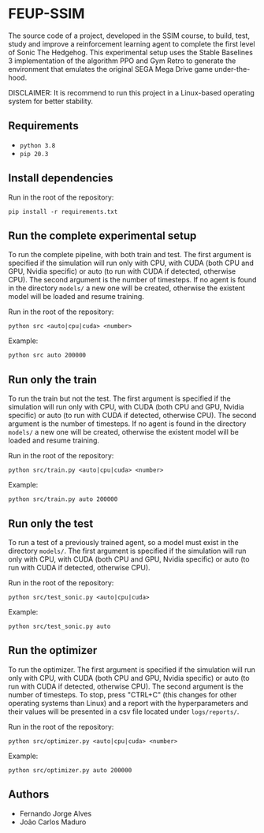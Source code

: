 # FEUP-SSIM
The source code of a project, developed in the SSIM course, to build, test, study and improve a reinforcement learning agent to complete the first level of Sonic The Hedgehog. This experimental setup uses the Stable Baselines 3 implementation of the algorithm PPO and Gym Retro to generate the environment that emulates the original SEGA Mega Drive game under-the-hood.

DISCLAIMER: It is recommend to run this project in a Linux-based operating system for better stability.

## Requirements
* `python 3.8`
* `pip 20.3`

## Install dependencies
Run in the root of the repository:
```shell
pip install -r requirements.txt
```

## Run the complete experimental setup
To run the complete pipeline, with both train and test. The first argument is specified if the simulation will run only with CPU, with CUDA (both CPU and GPU, Nvidia specific) or auto (to run with CUDA if detected, otherwise CPU). The second argument is the number of timesteps. If no agent is found in the directory `models/` a new one will be created, otherwise the existent model will be loaded and resume training.

Run in the root of the repository:
```shell
python src <auto|cpu|cuda> <number>
```

Example:
```shell
python src auto 200000
```

## Run only the train
To run the train but not the test. The first argument is specified if the simulation will run only with CPU, with CUDA (both CPU and GPU, Nvidia specific) or auto (to run with CUDA if detected, otherwise CPU). The second argument is the number of timesteps. If no agent is found in the directory `models/` a new one will be created, otherwise the existent model will be loaded and resume training.

Run in the root of the repository:
```shell
python src/train.py <auto|cpu|cuda> <number>
```

Example:
```shell
python src/train.py auto 200000
```

## Run only the test
To run a test of a previously trained agent, so a model must exist in the directory `models/`. The first argument is specified if the simulation will run only with CPU, with CUDA (both CPU and GPU, Nvidia specific) or auto (to run with CUDA if detected, otherwise CPU).

Run in the root of the repository:
```shell
python src/test_sonic.py <auto|cpu|cuda>
```

Example:
```shell
python src/test_sonic.py auto
```

## Run the optimizer
To run the optimizer. The first argument is specified if the simulation will run only with CPU, with CUDA (both CPU and GPU, Nvidia specific) or auto (to run with CUDA if detected, otherwise CPU). The second argument is the number of timesteps. To stop, press "CTRL+C" (this changes for other operating systems than Linux) and a report with the hyperparameters and their values will be presented in a csv file located under `logs/reports/`.

Run in the root of the repository:
```shell
python src/optimizer.py <auto|cpu|cuda> <number>
```

Example:
```shell
python src/optimizer.py auto 200000
```

## Authors
* Fernando Jorge Alves
* João Carlos Maduro